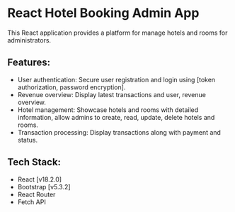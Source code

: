 # React Hotel Booking Admin App
This React application provides a platform for manage hotels and rooms for administrators.

## Features:
- User authentication: Secure user registration and login using [token authorization, password encryption].
- Revenue overview: Display latest transactions and user, revenue overview.
- Hotel management: Showcase hotels and rooms with detailed information, allow admins to create, read, update, delete hotels and rooms.
- Transaction processing: Display transactions along with payment and status.

## Tech Stack:
- React [v18.2.0]
- Bootstrap [v5.3.2]
- React Router
- Fetch API
